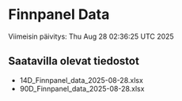 # Finnpanel Data

Viimeisin päivitys: Thu Aug 28 02:36:25 UTC 2025

## Saatavilla olevat tiedostot
- 14D_Finnpanel_data_2025-08-28.xlsx
- 90D_Finnpanel_data_2025-08-28.xlsx
